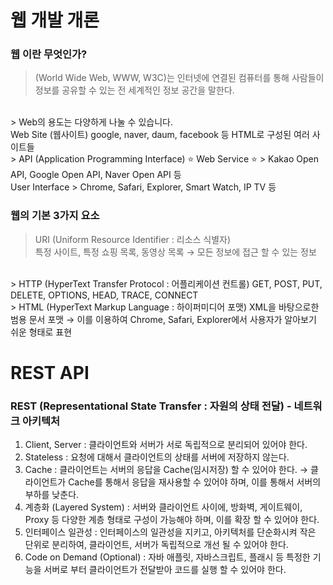 # 웹 개발 개론

### 웹 이란 무엇인가?
> (World Wide Web, WWW, W3C)는 인터넷에 연결된 컴퓨터를 통해 사람들이 정보를 공유할 수 있는 전 세계적인 정보 공간을 말한다.   
<br>
> Web의 용도는 다양하게 나눌 수 있습니다.  
<br>
Web Site (웹사이트)  
google, naver, daum, facebook 등 HTML로 구성된 여러 사이트들  
<br>
> API (Application Programming Interface) ⭐️ Web Service ⭐️  
> Kakao Open API, Google Open API, Naver Open API 등  
<br>
User Interface  
> Chrome, Safari, Explorer, Smart Watch, IP TV 등

<br>

### 웹의 기본 3가지 요소
> URI (Uniform Resource Identifier : 리소스 식별자)  
특정 사이트, 특정 쇼핑 목록, 동영상 목록 → 모든 정보에 접근 할 수 있는 정보  
<br>
> HTTP (HyperText Transfer Protocol : 어플리케이션 컨트롤)  
GET, POST, PUT, DELETE, OPTIONS, HEAD, TRACE, CONNECT  
<br>
> HTML (HyperText Markup Language : 하이퍼미디어 포맷)  
XML을 바탕으로한 범용 문서 포맷 → 이를 이용하여 Chrome, Safari, Explorer에서 사용자가 알아보기 쉬운 형태로 표현

<br>

# REST API

### REST (Representational State Transfer : 자원의 상태 전달) - 네트워크 아키텍처
1. Client, Server : 클라이언트와 서버가 서로 독립적으로 분리되어 있어야 한다.
2. Stateless : 요청에 대해서 클라이언트의 상태를 서버에 저장하지 않는다.
3. Cache : 클라이언트는 서버의 응답을 Cache(임시저장) 할 수 있어야 한다.
   → 클라이언트가 Cache를 통해서 응답을 재사용할 수 있어야 하며, 이를 통해서 서버의 부하를 낮춘다.
4. 계층화 (Layered System) : 서버와 클라이언트 사이에, 방화벽, 게이트웨이, Proxy 등 다양한 계층 형태로 구성이 가능해야 하며, 이를 확장 할 수 있어야 한다.
5. 인터페이스 일관성 : 인터페이스의 일관성을 지키고, 아키텍처를 단순화시켜 작은 단위로 분리하여, 클라이언트, 서버가 독립적으로 개선 될 수 있어야 한다.
6. Code on Demand (Optional) : 자바 애플릿, 자바스크립트, 플래시 등 특정한 기능을 서버로 부터 클라이언트가 전달받아 코드를 실행 할 수 있어야 한다.